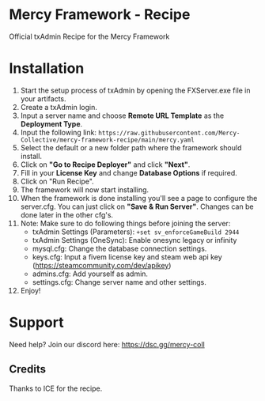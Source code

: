 # Mercy Framework - Recipe
Official txAdmin Recipe for the Mercy Framework

# Installation
1. Start the setup process of txAdmin by opening the FXServer.exe file in your artifacts.
2. Create a txAdmin login.
3. Input a server name and choose **Remote URL Template** as the **Deployment Type**.
4. Input the following link: `https://raw.githubusercontent.com/Mercy-Collective/mercy-framework-recipe/main/mercy.yaml`
5. Select the default or a new folder path where the framework should install.
6. Click on **"Go to Recipe Deployer"** and click **"Next"**.
7. Fill in your **License Key** and change **Database Options** if required.
8. Click on "Run Recipe".
9. The framework will now start installing.
10. When the framework is done installing you'll see a page to configure the server.cfg. You can just click on **"Save & Run Server"**. Changes can be done later in the other cfg's.
11. Note: Make sure to do following things before joining the server:
    - txAdmin Settings (Parameters): `+set sv_enforceGameBuild 2944`
    - txAdmin Settings (OneSync): Enable onesync legacy or infinity
    - mysql.cfg: Change the database connection settings.
    - keys.cfg: Input a fivem license key and steam web api key (https://steamcommunity.com/dev/apikey)
    - admins.cfg: Add yourself as admin.
    - settings.cfg: Change server name and other settings.
12. Enjoy!

# Support
Need help? 
Join our discord here: https://dsc.gg/mercy-coll

## Credits
Thanks to ICE for the recipe.


   
